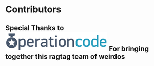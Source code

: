 # Contributors
## Special Thanks to ![OpCode Logo](\resources\small-blue-logo.png "OpCode logo") For bringing together this ragtag team of weirdos

